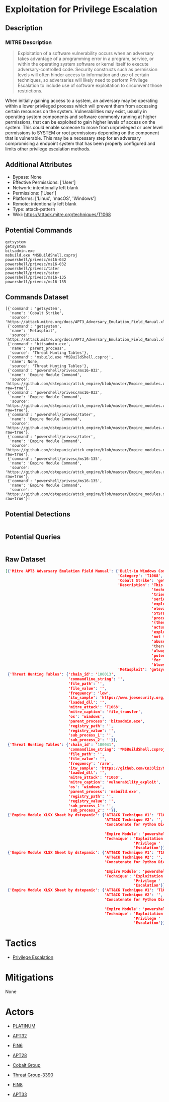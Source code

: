 
# Exploitation for Privilege Escalation

## Description

### MITRE Description

> Exploitation of a software vulnerability occurs when an adversary takes advantage of a programming error in a program, service, or within the operating system software or kernel itself to execute adversary-controlled code. Security constructs such as permission levels will often hinder access to information and use of certain techniques, so adversaries will likely need to perform Privilege Escalation to include use of software exploitation to circumvent those restrictions.

When initially gaining access to a system, an adversary may be operating within a lower privileged process which will prevent them from accessing certain resources on the system. Vulnerabilities may exist, usually in operating system components and software commonly running at higher permissions, that can be exploited to gain higher levels of access on the system. This could enable someone to move from unprivileged or user level permissions to SYSTEM or root permissions depending on the component that is vulnerable. This may be a necessary step for an adversary compromising a endpoint system that has been properly configured and limits other privilege escalation methods.

## Additional Attributes

* Bypass: None
* Effective Permissions: ['User']
* Network: intentionally left blank
* Permissions: ['User']
* Platforms: ['Linux', 'macOS', 'Windows']
* Remote: intentionally left blank
* Type: attack-pattern
* Wiki: https://attack.mitre.org/techniques/T1068

## Potential Commands

```
getsystem
getsystem
bitsadmin.exe
msbuild.exe *MSBuildShell.csproj
powershell/privesc/ms16-032
powershell/privesc/ms16-032
powershell/privesc/tater
powershell/privesc/tater
powershell/privesc/ms16-135
powershell/privesc/ms16-135
```

## Commands Dataset

```
[{'command': 'getsystem',
  'name': 'Cobalt Strike',
  'source': 'https://attack.mitre.org/docs/APT3_Adversary_Emulation_Field_Manual.xlsx'},
 {'command': 'getsystem',
  'name': 'Metasploit',
  'source': 'https://attack.mitre.org/docs/APT3_Adversary_Emulation_Field_Manual.xlsx'},
 {'command': 'bitsadmin.exe',
  'name': 'parent_process',
  'source': 'Threat Hunting Tables'},
 {'command': 'msbuild.exe *MSBuildShell.csproj',
  'name': None,
  'source': 'Threat Hunting Tables'},
 {'command': 'powershell/privesc/ms16-032',
  'name': 'Empire Module Command',
  'source': 'https://github.com/dstepanic/attck_empire/blob/master/Empire_modules.xlsx?raw=true'},
 {'command': 'powershell/privesc/ms16-032',
  'name': 'Empire Module Command',
  'source': 'https://github.com/dstepanic/attck_empire/blob/master/Empire_modules.xlsx?raw=true'},
 {'command': 'powershell/privesc/tater',
  'name': 'Empire Module Command',
  'source': 'https://github.com/dstepanic/attck_empire/blob/master/Empire_modules.xlsx?raw=true'},
 {'command': 'powershell/privesc/tater',
  'name': 'Empire Module Command',
  'source': 'https://github.com/dstepanic/attck_empire/blob/master/Empire_modules.xlsx?raw=true'},
 {'command': 'powershell/privesc/ms16-135',
  'name': 'Empire Module Command',
  'source': 'https://github.com/dstepanic/attck_empire/blob/master/Empire_modules.xlsx?raw=true'},
 {'command': 'powershell/privesc/ms16-135',
  'name': 'Empire Module Command',
  'source': 'https://github.com/dstepanic/attck_empire/blob/master/Empire_modules.xlsx?raw=true'}]
```

## Potential Detections

```json

```

## Potential Queries

```json

```

## Raw Dataset

```json
[{'Mitre APT3 Adversary Emulation Field Manual': {'Built-in Windows Command': '',
                                                  'Category': 'T1068',
                                                  'Cobalt Strike': 'getsystem',
                                                  'Description': 'This '
                                                                 'technique '
                                                                 'tries a '
                                                                 'series of '
                                                                 'exploits to '
                                                                 'elevate to a '
                                                                 'SYSTEM level '
                                                                 'process '
                                                                 '(these are '
                                                                 'actual '
                                                                 'exploits, '
                                                                 'not trust '
                                                                 'abuses, so '
                                                                 "there's "
                                                                 'always the '
                                                                 'potential '
                                                                 'for '
                                                                 'bluescreening)',
                                                  'Metasploit': 'getsystem'}},
 {'Threat Hunting Tables': {'chain_id': '100013',
                            'commandline_string': '',
                            'file_path': '',
                            'file_value': '',
                            'frequency': 'low',
                            'itw_sample': 'https://www.joesecurity.org/reports/report-1144eeaebb15044fa64f4d9bb5670349.html#startup',
                            'loaded_dll': '',
                            'mitre_attack': 'T1068',
                            'mitre_caption': 'file_transfer',
                            'os': 'windows',
                            'parent_process': 'bitsadmin.exe',
                            'registry_path': '',
                            'registry_value': '',
                            'sub_process_1': '',
                            'sub_process_2': ''}},
 {'Threat Hunting Tables': {'chain_id': '100041',
                            'commandline_string': '*MSBuildShell.csproj',
                            'file_path': '',
                            'file_value': '',
                            'frequency': 'rare',
                            'itw_sample': 'https://github.com/Cn33liz/MSBuildShell/blob/master/MSBuildShell.csproj',
                            'loaded_dll': '',
                            'mitre_attack': 'T1068',
                            'mitre_caption': 'vulnerability_exploit',
                            'os': 'windows',
                            'parent_process': 'msbuild.exe',
                            'registry_path': '',
                            'registry_value': '',
                            'sub_process_1': '',
                            'sub_process_2': ''}},
 {'Empire Module XLSX Sheet by dstepanic': {'ATT&CK Technique #1': 'T1068',
                                            'ATT&CK Technique #2': '',
                                            'Concatenate for Python Dictionary': '"powershell/privesc/ms16-032":  '
                                                                                 '["T1068"],',
                                            'Empire Module': 'powershell/privesc/ms16-032',
                                            'Technique': 'Exploitation for '
                                                         'Privilege '
                                                         'Escalation'}},
 {'Empire Module XLSX Sheet by dstepanic': {'ATT&CK Technique #1': 'T1068',
                                            'ATT&CK Technique #2': '',
                                            'Concatenate for Python Dictionary': '"powershell/privesc/tater":  '
                                                                                 '["T1068"],',
                                            'Empire Module': 'powershell/privesc/tater',
                                            'Technique': 'Exploitation for '
                                                         'Privilege '
                                                         'Escalation'}},
 {'Empire Module XLSX Sheet by dstepanic': {'ATT&CK Technique #1': 'T1068',
                                            'ATT&CK Technique #2': '',
                                            'Concatenate for Python Dictionary': '"powershell/privesc/ms16-135":  '
                                                                                 '["T1068"],',
                                            'Empire Module': 'powershell/privesc/ms16-135',
                                            'Technique': 'Exploitation for '
                                                         'Privilege '
                                                         'Escalation'}}]
```

# Tactics


* [Privilege Escalation](../tactics/Privilege-Escalation.md)


# Mitigations

None

# Actors


* [PLATINUM](../actors/PLATINUM.md)

* [APT32](../actors/APT32.md)
    
* [FIN6](../actors/FIN6.md)
    
* [APT28](../actors/APT28.md)
    
* [Cobalt Group](../actors/Cobalt-Group.md)
    
* [Threat Group-3390](../actors/Threat-Group-3390.md)
    
* [FIN8](../actors/FIN8.md)
    
* [APT33](../actors/APT33.md)
    
